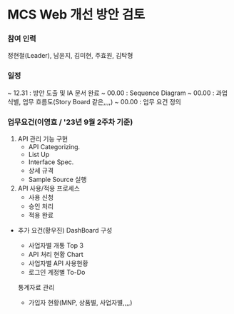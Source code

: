# MCS Web 개선 방안 검토

### 참여 인력
정현철(Leader), 남윤지, 김미현, 주효원, 김탁형


### 일정
 ~ 12.31 : 방안 도출 및 IA 문서 완료
 ~ 00.00 : Sequence Diagram
 ~ 00.00 : 과업식별, 업무 흐름도(Story Board 같은,,,,)
 ~ 00.00 : 업무 요건 정의

### 업무요건(이영효 / '23년 9월 2주차 기준)
1. API 관리 기능 구현
   - API Categorizing.
   - List Up
   - Interface Spec.
   - 상세 규격
   - Sample Source 실행
2. API 사용/적용 프로세스
   - 사용 신청
   - 승인 처리
   - 적용 완료
 

 * 추가 요건(황우진)
   DashBoard 구성
    - 사업자별 개통 Top 3
    - API 처리 현황 Chart
    - 사업자별 API 사용현황
    - 로그인 계정별 To-Do
      
   통계자료 관리
    - 가입자 현황(MNP, 상품별, 사업자별,,,,)








